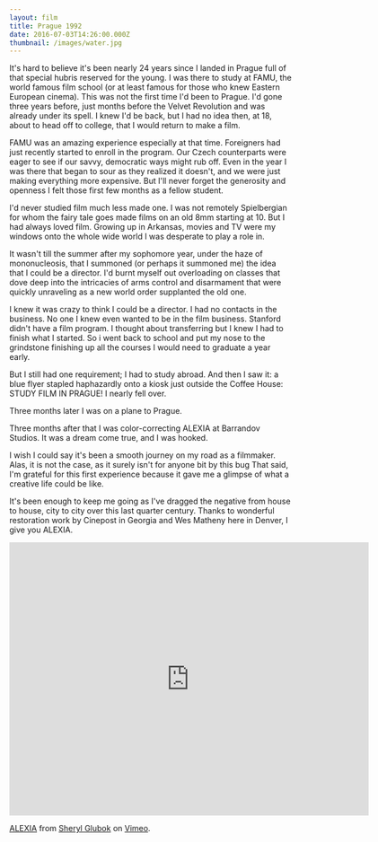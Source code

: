 ```yaml
---
layout: film
title: Prague 1992
date: 2016-07-03T14:26:00.000Z
thumbnail: /images/water.jpg
---
```

It's hard to believe it's been nearly 24 years since I landed in Prague full of that special hubris reserved for the young. I was there to study at FAMU, the world famous film school (or at least famous for those who knew Eastern European cinema). This was not the first time I'd been to Prague. I'd gone three years before, just months before the Velvet Revolution and was already under its spell. I knew I'd be back, but I had no idea then, at 18, about to head off to college, that I would return to make a film.

FAMU was an amazing experience especially at that time. Foreigners had just recently started to enroll in the program. Our Czech counterparts were eager to see if our savvy, democratic ways might rub off. Even in the year I was there that began to sour as they realized it doesn't, and we were just making everything more expensive. But I'll never forget the generosity and openness I felt those first few months as a fellow student.

I'd never studied film much less made one. I was not remotely Spielbergian for whom the fairy tale goes made films on an old 8mm starting at 10. But I had always loved film. Growing up in Arkansas, movies and TV were my windows onto the whole wide world I was desperate to play a role in.

It wasn't till the summer after my sophomore year, under the haze of mononucleosis, that I summoned (or perhaps it summoned me) the idea that I could be a director. I'd burnt myself out overloading on classes that dove deep into the intricacies of arms control and disarmament that were quickly unraveling as a new world order supplanted the old one.

I knew it was crazy to think I could be a director. I had no contacts in the business. No one I knew even wanted to be in the film business. Stanford didn't have a film program. I thought about transferring but I knew I had to finish what I started. So i went back to school and put my nose to the grindstone finishing up all the courses I would need to graduate a year early.

But I still had one requirement; I had to study abroad. And then I saw it: a blue flyer stapled haphazardly onto a kiosk just outside the Coffee House: STUDY FILM IN PRAGUE! I nearly fell over.

Three months later I was on a plane to Prague.

Three months after that I was color-correcting ALEXIA at Barrandov Studios. It was a dream come true, and I was hooked.

I wish I could say it's been a smooth journey on my road as a filmmaker. Alas, it is not the case, as it surely isn't for anyone bit by this bug That said, I'm grateful for this first experience because it gave me a glimpse of what a creative life could be like.

It's been enough to keep me going as I've dragged the negative from house to house, city to city over this last quarter century. Thanks to wonderful restoration work by Cinepost in Georgia and Wes Matheny here in Denver, I give you ALEXIA.

<iframe src="https://player.vimeo.com/video/168465882" width="640" height="487" frameborder="0" allow="autoplay; fullscreen" allowfullscreen></iframe>
<p><a href="https://vimeo.com/168465882">ALEXIA</a> from <a href="https://vimeo.com/sherylglubok">Sheryl Glubok</a> on <a href="https://vimeo.com">Vimeo</a>.</p>
